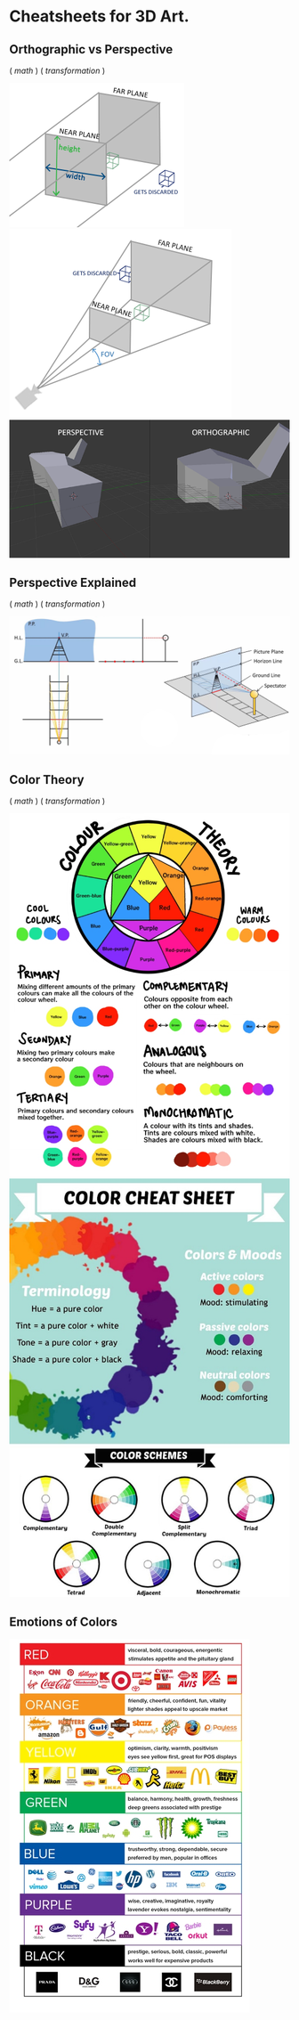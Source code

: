 # Cheatsheets for 3D Art.

<!-- [:arrow_down: Tags legend](#tags-legend) at the end of the page. -->

<!-- - []() by []() ( _:movie_camera:_ ) -->

## Orthographic vs Perspective

( _math_ ) ( _transformation_ )

![Orthographic Frustum](./cheatsheet/orthographic_frustum.png)
![Perspective Frustum](./cheatsheet/perspective_frustum.png)
![Perspective vs Orthographic](./cheatsheet/perspective_orthographic.png)

## Perspective Explained

( _math_ ) ( _transformation_ )

![Perspective Explained](./cheatsheet/perspective_explained.jpg)

## Color Theory

( _math_ ) ( _transformation_ )

![Color Theory](./cheatsheet/color_theory_2.jpg)
![Color Theory](./cheatsheet/color_theory_3.jpg)

## Emotions of Colors

![Emotions of colors](./cheatsheet/color_emotion.jpg)

